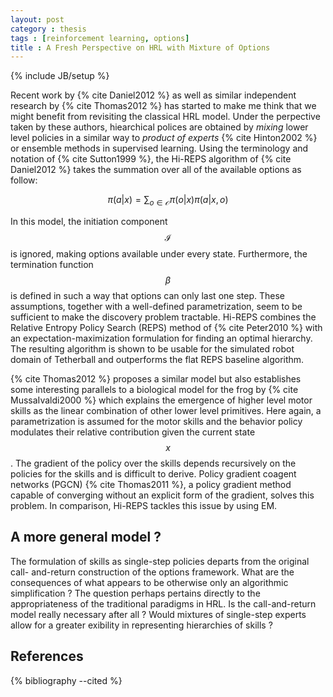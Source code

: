 ```yaml
---
layout: post
category : thesis
tags : [reinforcement learning, options]
title : A Fresh Perspective on HRL with Mixture of Options
---
```

{% include JB/setup %}

Recent work by {% cite Daniel2012 %} as well as
similar independent research by {% cite Thomas2012 %} has started to make me think that
we might benefit from revisiting the classical HRL model. Under the perpective taken
by these authors, hiearchical polices are obtained by *mixing* lower level policies
in a similar way to *product of experts* {% cite Hinton2002 %} or ensemble methods in supervised learning.
Using the terminology and notation of {% cite Sutton1999 %}, the Hi-REPS algorithm of {% cite Daniel2012 %} takes the summation
over all of the available options as follow:

$$
\pi(a|x) = \sum_{o \in \mathcal{O}} \pi(o|x) \pi(a|x,o)
$$

In this model, the initiation component $$\mathcal{I}$$ is ignored, making options
available under every state. Furthermore, the termination function $$\beta$$ is defined
in such a way that options can only last one step. These assumptions, together with a well-defined parametrization,
seem to be sufficient to make the discovery problem tractable. Hi-REPS combines the Relative Entropy Policy Search (REPS) method of {% cite Peter2010 %}
with an expectation-maximization formulation for finding an optimal hierarchy. The resulting algorithm
is shown to be usable for the simulated robot domain of Tetherball and
outperforms the flat REPS baseline algorithm.

{% cite Thomas2012 %} proposes a similar model but
also establishes some interesting parallels to a biological model for the frog
by {% cite MussaIvaldi2000 %} which explains the emergence of higher level
motor skills as the linear combination of other lower level primitives. Here again, a parametrization is assumed
for the motor skills and the behavior policy modulates their relative contribution given the current state $$x$$.
The gradient of the policy over the skills depends recursively on the
policies for the skills and is difficult to derive. Policy gradient coagent
networks (PGCN) {% cite Thomas2011 %}, a policy gradient method capable
of converging without an explicit form of the gradient, solves this problem. In
comparison, Hi-REPS tackles this issue by using EM.

A more general model ?
----------------------
The formulation of skills as single-step policies departs from the original call-
and-return construction of the options framework. What are the consequences of
what appears to be otherwise only an algorithmic simplification ? The question
perhaps pertains directly to the appropriateness of the traditional paradigms in
HRL. Is the call-and-return model really necessary after all ? Would mixtures
of single-step experts allow for a greater exibility in representing hierarchies of
skills ?

References
----------
{% bibliography --cited %}
